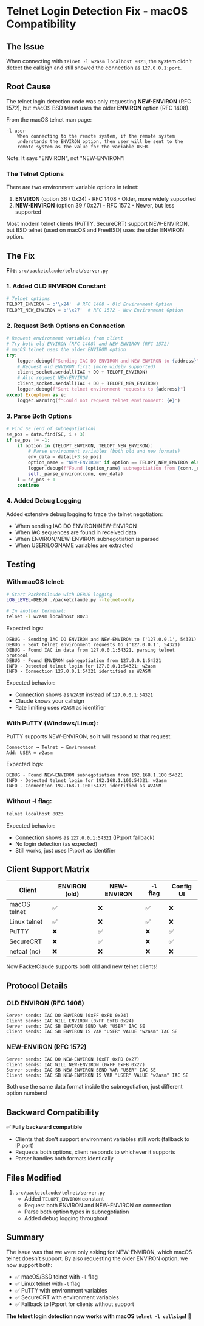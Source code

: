 # Telnet Login Detection Fix - macOS Compatibility

## The Issue

When connecting with `telnet -l w2asm localhost 8023`, the system didn't detect the callsign and still showed the connection as `127.0.0.1:port`.

## Root Cause

The telnet login detection code was only requesting **NEW-ENVIRON** (RFC 1572), but macOS BSD telnet uses the older **ENVIRON** option (RFC 1408).

From the macOS telnet man page:
```
-l user
    When connecting to the remote system, if the remote system
    understands the ENVIRON option, then user will be sent to the
    remote system as the value for the variable USER.
```

Note: It says "ENVIRON", not "NEW-ENVIRON"!

### The Telnet Options

There are two environment variable options in telnet:

1. **ENVIRON** (option 36 / 0x24) - RFC 1408 - Older, more widely supported
2. **NEW-ENVIRON** (option 39 / 0x27) - RFC 1572 - Newer, but less supported

Most modern telnet clients (PuTTY, SecureCRT) support NEW-ENVIRON, but BSD telnet (used on macOS and FreeBSD) uses the older ENVIRON option.

## The Fix

**File**: `src/packetclaude/telnet/server.py`

### 1. Added OLD ENVIRON Constant

```python
# Telnet options
TELOPT_ENVIRON = b'\x24'  # RFC 1408 - Old Environment Option
TELOPT_NEW_ENVIRON = b'\x27'  # RFC 1572 - New Environment Option
```

### 2. Request Both Options on Connection

```python
# Request environment variables from client
# Try both old ENVIRON (RFC 1408) and NEW-ENVIRON (RFC 1572)
# macOS telnet uses the older ENVIRON option
try:
    logger.debug(f"Sending IAC DO ENVIRON and NEW-ENVIRON to {address}")
    # Request old ENVIRON first (more widely supported)
    client_socket.sendall(IAC + DO + TELOPT_ENVIRON)
    # Also request NEW-ENVIRON
    client_socket.sendall(IAC + DO + TELOPT_NEW_ENVIRON)
    logger.debug(f"Sent telnet environment requests to {address}")
except Exception as e:
    logger.warning(f"Could not request telnet environment: {e}")
```

### 3. Parse Both Options

```python
# Find SE (end of subnegotiation)
se_pos = data.find(SE, i + 3)
if se_pos != -1:
    if option in (TELOPT_ENVIRON, TELOPT_NEW_ENVIRON):
        # Parse environment variables (both old and new formats)
        env_data = data[i+3:se_pos]
        option_name = "NEW-ENVIRON" if option == TELOPT_NEW_ENVIRON else "ENVIRON"
        logger.debug(f"Found {option_name} subnegotiation from {conn._remote_address}")
        self._parse_environ(conn, env_data)
    i = se_pos + 1
    continue
```

### 4. Added Debug Logging

Added extensive debug logging to trace the telnet negotiation:
- When sending IAC DO ENVIRON/NEW-ENVIRON
- When IAC sequences are found in received data
- When ENVIRON/NEW-ENVIRON subnegotiation is parsed
- When USER/LOGNAME variables are extracted

## Testing

### With macOS telnet:

```bash
# Start PacketClaude with DEBUG logging
LOG_LEVEL=DEBUG ./packetclaude.py --telnet-only

# In another terminal:
telnet -l w2asm localhost 8023
```

Expected logs:
```
DEBUG - Sending IAC DO ENVIRON and NEW-ENVIRON to ('127.0.0.1', 54321)
DEBUG - Sent telnet environment requests to ('127.0.0.1', 54321)
DEBUG - Found IAC in data from 127.0.0.1:54321, parsing telnet protocol
DEBUG - Found ENVIRON subnegotiation from 127.0.0.1:54321
INFO - Detected telnet login for 127.0.0.1:54321: w2asm
INFO - Connection 127.0.0.1:54321 identified as W2ASM
```

Expected behavior:
- Connection shows as `W2ASM` instead of `127.0.0.1:54321`
- Claude knows your callsign
- Rate limiting uses `W2ASM` as identifier

### With PuTTY (Windows/Linux):

PuTTY supports NEW-ENVIRON, so it will respond to that request:

```
Connection → Telnet → Environment
Add: USER = w2asm
```

Expected logs:
```
DEBUG - Found NEW-ENVIRON subnegotiation from 192.168.1.100:54321
INFO - Detected telnet login for 192.168.1.100:54321: w2asm
INFO - Connection 192.168.1.100:54321 identified as W2ASM
```

### Without -l flag:

```bash
telnet localhost 8023
```

Expected behavior:
- Connection shows as `127.0.0.1:54321` (IP:port fallback)
- No login detection (as expected)
- Still works, just uses IP:port as identifier

## Client Support Matrix

| Client | ENVIRON (old) | NEW-ENVIRON | `-l` flag | Config UI |
|--------|---------------|-------------|-----------|-----------|
| macOS telnet | ✅ | ❌ | ✅ | ❌ |
| Linux telnet | ✅ | ❌ | ✅ | ❌ |
| PuTTY | ❌ | ✅ | ❌ | ✅ |
| SecureCRT | ❌ | ✅ | ❌ | ✅ |
| netcat (nc) | ❌ | ❌ | ❌ | ❌ |

Now PacketClaude supports both old and new telnet clients!

## Protocol Details

### OLD ENVIRON (RFC 1408)

```
Server sends: IAC DO ENVIRON (0xFF 0xFD 0x24)
Client sends: IAC WILL ENVIRON (0xFF 0xFB 0x24)
Server sends: IAC SB ENVIRON SEND VAR "USER" IAC SE
Client sends: IAC SB ENVIRON IS VAR "USER" VALUE "w2asm" IAC SE
```

### NEW-ENVIRON (RFC 1572)

```
Server sends: IAC DO NEW-ENVIRON (0xFF 0xFD 0x27)
Client sends: IAC WILL NEW-ENVIRON (0xFF 0xFB 0x27)
Server sends: IAC SB NEW-ENVIRON SEND VAR "USER" IAC SE
Client sends: IAC SB NEW-ENVIRON IS VAR "USER" VALUE "w2asm" IAC SE
```

Both use the same data format inside the subnegotiation, just different option numbers!

## Backward Compatibility

✅ **Fully backward compatible**
- Clients that don't support environment variables still work (fallback to IP:port)
- Requests both options, client responds to whichever it supports
- Parser handles both formats identically

## Files Modified

1. `src/packetclaude/telnet/server.py`
   - Added `TELOPT_ENVIRON` constant
   - Request both ENVIRON and NEW-ENVIRON on connection
   - Parse both option types in subnegotiation
   - Added debug logging throughout

## Summary

The issue was that we were only asking for NEW-ENVIRON, which macOS telnet doesn't support. By also requesting the older ENVIRON option, we now support both:

- ✅ macOS/BSD telnet with `-l` flag
- ✅ Linux telnet with `-l` flag
- ✅ PuTTY with environment variables
- ✅ SecureCRT with environment variables
- ✅ Fallback to IP:port for clients without support

**The telnet login detection now works with macOS `telnet -l callsign`!** 🎉
